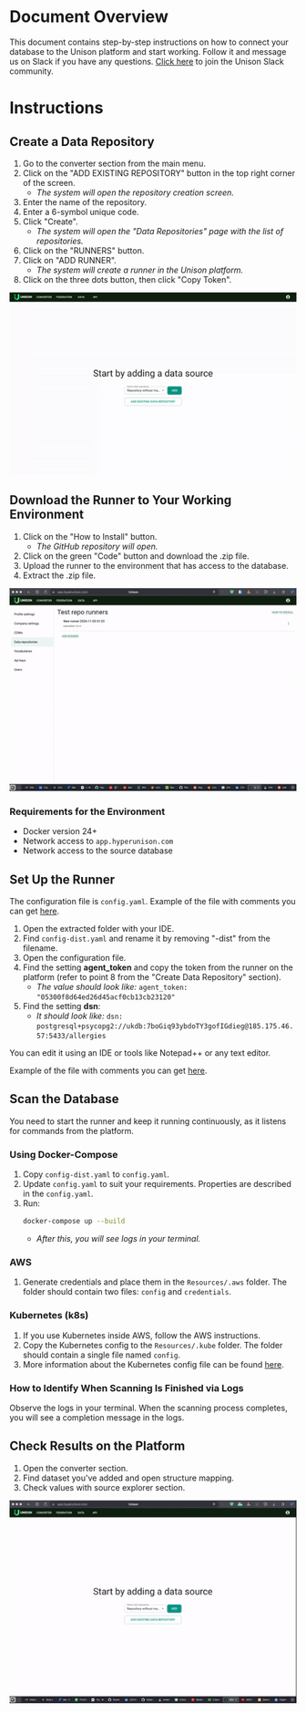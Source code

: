 # Document Overview
This document contains step-by-step instructions on how to connect your database to the Unison platform and start working. Follow it and message us on Slack if you have any questions. [Click here](https://join.slack.com/t/unisoncommunity/shared_invite/zt-2p75t4fhc-Kiksdz2sf19zjYi_JVHzNg) to join the Unison Slack community.

# Instructions

## Create a Data Repository
1. Go to the converter section from the main menu.
2. Click on the "ADD EXISTING REPOSITORY" button in the top right corner of the screen.
   - *The system will open the repository creation screen.*
3. Enter the name of the repository.
4. Enter a 6-symbol unique code.
5. Click "Create".
   - *The system will open the "Data Repositories" page with the list of repositories.*
6. Click on the "RUNNERS" button.
7. Click on "ADD RUNNER".
   - *The system will create a runner in the Unison platform.*
8. Click on the three dots button, then click "Copy Token".

![GIF](./media/create-repository.gif)

## Download the Runner to Your Working Environment
1. Click on the "How to Install" button.
   - *The GitHub repository will open.*
2. Click on the green "Code" button and download the .zip file.
3. Upload the runner to the environment that has access to the database.
4. Extract the .zip file.

![GIF](./media/download-runner.gif)

### Requirements for the Environment
- Docker version 24+
- Network access to `app.hyperunison.com`
- Network access to the source database

## Set Up the Runner
The configuration file is `config.yaml`. Example of the file with comments you can get [here](./yaml.md).

1. Open the extracted folder with your IDE.
2. Find `config-dist.yaml` and rename it by removing "-dist" from the filename.
3. Open the configuration file.
4. Find the setting **agent_token** and copy the token from the runner on the platform (refer to point 8 from the "Create Data Repository" section).
   - *The value should look like:* `agent_token: "05300f8d64ed26d45acf0cb13cb23120"`
5. Find the setting **dsn**:
   - *It should look like:* `dsn: postgresql+psycopg2://ukdb:7boGiq93ybdoTY3gofIGdieg@185.175.46.57:5433/allergies`

You can edit it using an IDE or tools like Notepad++ or any text editor.

Example of the file with comments you can get [here](https://github.com/Hyperunison/Runner/blob/main/config-dist.yaml). 

## Scan the Database
You need to start the runner and keep it running continuously, as it listens for commands from the platform.

### Using Docker-Compose
1. Copy `config-dist.yaml` to `config.yaml`.
2. Update `config.yaml` to suit your requirements. Properties are described in the `config.yaml`.
3. Run:
   ```bash
   docker-compose up --build
   ```
   - *After this, you will see logs in your terminal.*

### AWS
1. Generate credentials and place them in the `Resources/.aws` folder. The folder should contain two files: `config` and `credentials`.

### Kubernetes (k8s)
1. If you use Kubernetes inside AWS, follow the AWS instructions.
2. Copy the Kubernetes config to the `Resources/.kube` folder. The folder should contain a single file named `config`.
3. More information about the Kubernetes config file can be found [here](https://kubernetes.io/docs/concepts/configuration/organize-cluster-access-kubeconfig/).

### How to Identify When Scanning Is Finished via Logs
Observe the logs in your terminal. When the scanning process completes, you will see a completion message in the logs.

## Check Results on the Platform
1. Open the converter section.
2. Find dataset you've added and open structure mapping.
3. Check values with source explorer section. 

![GIF](./media/check-scan-results.gif)
